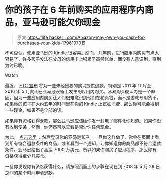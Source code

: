 # 你的孩子在 6 年前购买的应用程序内商品，亚马逊可能欠你现金

> 原文:[https://life hacker . com/Amazon-may-own-you-cash-for-purchases-your-kids-1796197016](https://lifehacker.com/amazon-may-owe-you-cash-for-in-app-purchases-your-kids-1796197016)

不可否认，使用亚马逊的 Kindle 很容易。然而，几年前，进行应用内购买有点太容易了，许多孩子设法在父母的信用卡上积累了高额账单，而没有人意识到，直到为时已晚。

Watch

最近， [FTC 宣布](https://www.ftc.gov/news-events/press-releases/2017/05/refunds-now-available-amazon-unauthorized-app-purchases) 将为一些未经授权的购买提供退款，特别是 2011 年 11 月至 2016 年 5 月期间在亚马逊设备上发生的应用内购买。容易购买被认为是一个原因，因为一些应用内购买让人们很难意识到他们在花真钱，而不是游戏专用货币。如果你的孩子在大约五年的时间里在你的 Kindle 上疯狂消费，那么你可能会得到一些现金，如果不是全部的话。

如果你有资格获得退款，那么亚马逊应该给你发一封电子邮件让你知道。如果你没有收到便条；然而，你仍然可以查看是否欠你任何现金。

为此， [点击这里](https://www.amazon.com/gp/mas/refund-orders/in-apprefund/?asc_campaign=InlineText&asc_refurl=https://lifehacker.com/amazon-may-owe-you-cash-for-in-app-purchases-your-kids-1796197016&asc_source=&tag=kinjalifehackerlink-20) ，然后登录你的亚马逊账户。一旦你这样做了，你会在页面上看到所有符合退款条件的商品，或者看到一个通知，让你知道你的商品都不符合退款条件。亚马逊给出了高达 7000 万美元，所以如果你购买了应用程序，那么你有资格获得至少几美元。

一旦你发现你有资格获得什么，请按照页面上的步骤在现在到 2018 年 5 月 28 日之间的某个时间申请退款。